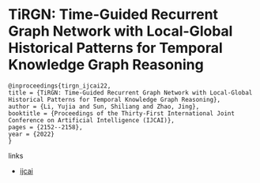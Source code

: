 # TiRGN: Time-Guided Recurrent Graph Network with Local-Global Historical Patterns for Temporal Knowledge Graph Reasoning

```
@inproceedings{tirgn_ijcai22,
title = {TiRGN: Time-Guided Recurrent Graph Network with Local-Global Historical Patterns for Temporal Knowledge Graph Reasoning},
author = {Li, Yujia and Sun, Shiliang and Zhao, Jing},
booktitle = {Proceedings of the Thirty-First International Joint Conference on Artificial Intelligence (IJCAI)},
pages = {2152--2158},
year = {2022}
}
```

links
- [ijcai](https://www.ijcai.org/Proceedings/2022/299)

